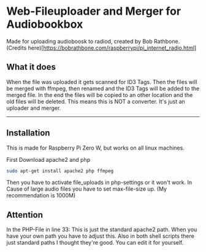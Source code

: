 # Web-Fileuploader and Merger for Audiobookbox
Made for uploading audioboosk to radiod, created by Bob Rathbone. (Credits here)[https://bobrathbone.com/raspberrypi/pi_internet_radio.html]

## What it does
When the file was uploaded it gets scanned for ID3 Tags. Then the files will be merged with ffmpeg, then renamed and the ID3 Tags will be added to the merged file. In the end the files will be copied to an other location and the old files will be deleted. This means this is NOT a converter. It's just an uploader and merger.

-------
## Installation
This is made for Raspberry Pi Zero W, but works on all linux machines. 

First Download apache2 and php
```bash
sudo apt-get install apache2 php ffmpeg
```

Then you have to activate file_uploads in php-settings or it won't work.
In Cause of large audio files you have to set max-file-size up. (My recommendation is 1000M)

## Attention
In the PHP-File in line 33: This is just the standard apache2 path. When you have your own path you have to adjust this.
Also in both shell scripts there just standard paths I thought they're good. You can edit it for yourself.
